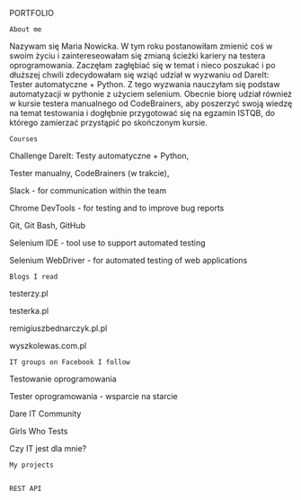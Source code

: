 PORTFOLIO



    About me


Nazywam się Maria Nowicka. W tym roku postanowiłam zmienić coś w swoim życiu i zaintereseowałam się zmianą ścieżki kariery na testera oprogramowania. Zaczęłam zagłębiać się w temat i nieco poszukać i po dłuższej chwili zdecydowałam się wziąć udział w wyzwaniu od DareIt: Tester automatyczne + Python. Z tego wyzwania nauczyłam się podstaw automatyzacji w pythonie z użyciem selenium. Obecnie biorę udział również w kursie testera manualnego od CodeBrainers, aby poszerzyć swoją wiedzę na temat testowania i dogłębnie przygotować się na egzamin ISTQB, do którego zamierzać przystąpić po skończonym kursie. 


    Courses


Challenge DareIt: Testy automatyczne + Python, 

Tester manualny, CodeBrainers (w trakcie),

Slack - for communication within the team

Chrome DevTools - for testing and to improve bug reports

Git, Git Bash, GitHub

Selenium IDE - tool use to support automated testing

Selenium WebDriver - for automated testing of web applications


    Blogs I read

testerzy.pl

testerka.pl

remigiuszbednarczyk.pl.pl

wyszkolewas.com.pl


    IT groups on Facebook I follow

Testowanie oprogramowania

Tester oprogramowania - wsparcie na starcie

Dare IT Community

Girls Who Tests

Czy IT jest dla mnie?



    My projects


    REST API

